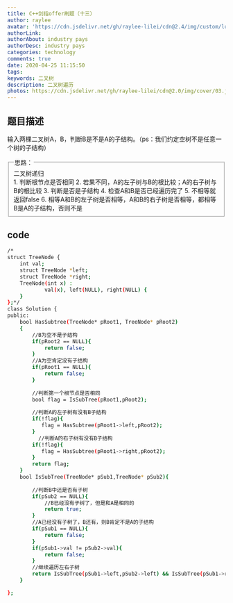 ```yaml
---
title: C++剑指offer刷题（十三）
author: raylee
avatar: 'https://cdn.jsdelivr.net/gh/raylee-lilei/cdn@2.4/img/custom/logo_1.png'
authorLink: 
authorAbout: industry pays
authorDesc: industry pays
categories: technology
comments: true
date: 2020-04-25 11:15:50
tags:
keywords: 二叉树
description: 二叉树遍历
photos: https://cdn.jsdelivr.net/gh/raylee-lilei/cdn@2.0/img/cover/03.jpg.webp
---
```


## 题目描述
输入两棵二叉树A，B，判断B是不是A的子结构。（ps：我们约定空树不是任意一个树的子结构）

<form action="" method="">
<fieldset><legend font-weight:600>思路：</legend>
<div align=“Center”>二叉树递归</div>
1. 判断根节点是否相同
2. 若果不同，A的左子树与B的根比较；A的右子树与B的根比较
3. 判断是否是子结构
4. 检查A和B是否已经遍历完了
5. 不相等就返回false
6. 相等A和B的左子树是否相等，A和B的右子树是否相等，都相等B是A的子结构，否则不是

</fieldset>
</form>

## code
``` bash
/*
struct TreeNode {
	int val;
	struct TreeNode *left;
	struct TreeNode *right;
	TreeNode(int x) :
			val(x), left(NULL), right(NULL) {
	}
};*/
class Solution {
public:
    bool HasSubtree(TreeNode* pRoot1, TreeNode* pRoot2)
    {
        //B为空不是子结构
        if(pRoot2 == NULL){
            return false;
        }
        //A为空肯定没有子结构
        if(pRoot1 == NULL){
            return false;
        }
        
        //判断第一个根节点是否相同
        bool flag = IsSubTree(pRoot1,pRoot2);
        
        //判断A的左子树有没有B子结构
        if(!flag){
           flag = HasSubtree(pRoot1->left,pRoot2); 
        }
          //判断A的右子树有没有B子结构
        if(!flag){
           flag = HasSubtree(pRoot1->right,pRoot2);
        }
        return flag;
    }    
    bool IsSubTree(TreeNode* pSub1,TreeNode* pSub2){
        
        //判断B中还是否有子树
        if(pSub2 == NULL){
            //B已经没有子树了，但是和A是相同的
            return true;
        }
        //A已经没有子树了，B还有，则B肯定不是A的子结构
        if(pSub1 == NULL){
            return false;
        }
        if(pSub1->val != pSub2->val){
            return false;
        }
        //继续遍历左右子树
        return IsSubTree(pSub1->left,pSub2->left) && IsSubTree(pSub1->right,pSub2->right);
    }

};
```